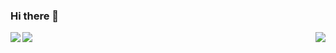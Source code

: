 ### Hi there 👋

<a href="https://github.com/nimasrn/nimasrn">
  <img align="left" src="https://github-readme-stats.vercel.app/api?username=nimasrn&show_icons=true&hide=stars&icon_color=0366d6&line_height=30&include_all_commits&theme=dracula" />
  <img align="left" src="https://github-readme-stats.vercel.app/api/wakatime?username=nimasrn&theme=dracula&layout=compact" />
</a>
<a href="https://github.com/nimasrn/nimasrn">
  <img align="right" src="https://github-readme-stats.vercel.app/api/top-langs/?username=nimasrn&hide=html,scss,css,TypeScript&theme=dracula" />
</a>

<!--
**nimasrn/nimasrn** is a ✨ _special_ ✨ repository because its `README.md` (this file) appears on your GitHub profile.

Here are some ideas to get you started:


- 🔭 I’m currently working on ...
- 🌱 I’m currently learning ...
- 👯 I’m looking to collaborate on ...
- 🤔 I’m looking for help with ...
- 💬 Ask me about ...
- 📫 How to reach me: ...
- 😄 Pronouns: ...
- ⚡ Fun fact: ...
-->
